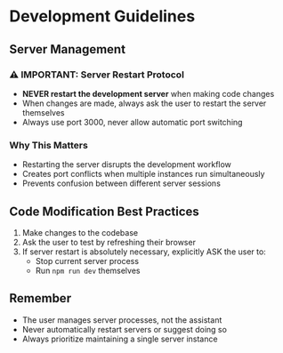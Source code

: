 # Development Guidelines

## Server Management

### ⚠️ IMPORTANT: Server Restart Protocol
- **NEVER restart the development server** when making code changes
- When changes are made, always ask the user to restart the server themselves
- Always use port 3000, never allow automatic port switching

### Why This Matters
- Restarting the server disrupts the development workflow
- Creates port conflicts when multiple instances run simultaneously
- Prevents confusion between different server sessions

## Code Modification Best Practices

1. Make changes to the codebase
2. Ask the user to test by refreshing their browser
3. If server restart is absolutely necessary, explicitly ASK the user to:
   - Stop current server process
   - Run `npm run dev` themselves

## Remember
- The user manages server processes, not the assistant
- Never automatically restart servers or suggest doing so
- Always prioritize maintaining a single server instance 
